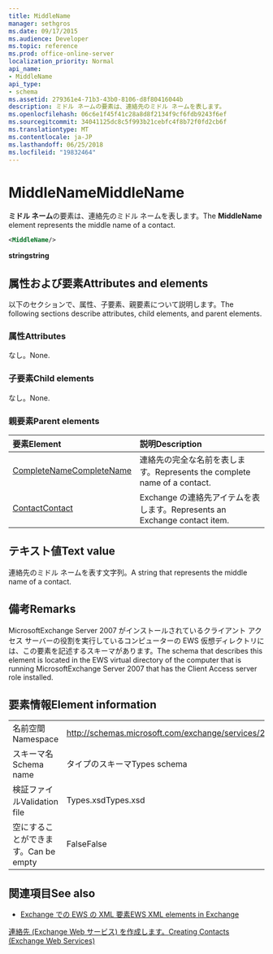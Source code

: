 ```yaml
---
title: MiddleName
manager: sethgros
ms.date: 09/17/2015
ms.audience: Developer
ms.topic: reference
ms.prod: office-online-server
localization_priority: Normal
api_name:
- MiddleName
api_type:
- schema
ms.assetid: 279361e4-71b3-43b0-8106-d8f80416044b
description: ミドル ネームの要素は、連絡先のミドル ネームを表します。
ms.openlocfilehash: 06c6e1f45f41c28a8d8f2134f9cf6fdb9243f6ef
ms.sourcegitcommit: 34041125dc8c5f993b21cebfc4f8b72f0fd2cb6f
ms.translationtype: MT
ms.contentlocale: ja-JP
ms.lasthandoff: 06/25/2018
ms.locfileid: "19832464"
---
```

# <a name="middlename"></a><span data-ttu-id="3de17-103">MiddleName</span><span class="sxs-lookup"><span data-stu-id="3de17-103">MiddleName</span></span>

<span data-ttu-id="3de17-104">**ミドル ネーム**の要素は、連絡先のミドル ネームを表します。</span><span class="sxs-lookup"><span data-stu-id="3de17-104">The **MiddleName** element represents the middle name of a contact.</span></span> 
  
```xml
<MiddleName/>
```

 <span data-ttu-id="3de17-105">**string**</span><span class="sxs-lookup"><span data-stu-id="3de17-105">**string**</span></span>
## <a name="attributes-and-elements"></a><span data-ttu-id="3de17-106">属性および要素</span><span class="sxs-lookup"><span data-stu-id="3de17-106">Attributes and elements</span></span>

<span data-ttu-id="3de17-107">以下のセクションで、属性、子要素、親要素について説明します。</span><span class="sxs-lookup"><span data-stu-id="3de17-107">The following sections describe attributes, child elements, and parent elements.</span></span>
  
### <a name="attributes"></a><span data-ttu-id="3de17-108">属性</span><span class="sxs-lookup"><span data-stu-id="3de17-108">Attributes</span></span>

<span data-ttu-id="3de17-109">なし。</span><span class="sxs-lookup"><span data-stu-id="3de17-109">None.</span></span>
  
### <a name="child-elements"></a><span data-ttu-id="3de17-110">子要素</span><span class="sxs-lookup"><span data-stu-id="3de17-110">Child elements</span></span>

<span data-ttu-id="3de17-111">なし。</span><span class="sxs-lookup"><span data-stu-id="3de17-111">None.</span></span>
  
### <a name="parent-elements"></a><span data-ttu-id="3de17-112">親要素</span><span class="sxs-lookup"><span data-stu-id="3de17-112">Parent elements</span></span>

|<span data-ttu-id="3de17-113">**要素**</span><span class="sxs-lookup"><span data-stu-id="3de17-113">**Element**</span></span>|<span data-ttu-id="3de17-114">**説明**</span><span class="sxs-lookup"><span data-stu-id="3de17-114">**Description**</span></span>|
|:-----|:-----|
|[<span data-ttu-id="3de17-115">CompleteName</span><span class="sxs-lookup"><span data-stu-id="3de17-115">CompleteName</span></span>](completename.md) <br/> |<span data-ttu-id="3de17-116">連絡先の完全な名前を表します。</span><span class="sxs-lookup"><span data-stu-id="3de17-116">Represents the complete name of a contact.</span></span>  <br/> |
|[<span data-ttu-id="3de17-117">Contact</span><span class="sxs-lookup"><span data-stu-id="3de17-117">Contact</span></span>](contact.md) <br/> |<span data-ttu-id="3de17-118">Exchange の連絡先アイテムを表します。</span><span class="sxs-lookup"><span data-stu-id="3de17-118">Represents an Exchange contact item.</span></span>  <br/> |
   
## <a name="text-value"></a><span data-ttu-id="3de17-119">テキスト値</span><span class="sxs-lookup"><span data-stu-id="3de17-119">Text value</span></span>

<span data-ttu-id="3de17-120">連絡先のミドル ネームを表す文字列。</span><span class="sxs-lookup"><span data-stu-id="3de17-120">A string that represents the middle name of a contact.</span></span>
  
## <a name="remarks"></a><span data-ttu-id="3de17-121">備考</span><span class="sxs-lookup"><span data-stu-id="3de17-121">Remarks</span></span>

<span data-ttu-id="3de17-122">MicrosoftExchange Server 2007 がインストールされているクライアント アクセス サーバーの役割を実行しているコンピューターの EWS 仮想ディレクトリには、この要素を記述するスキーマがあります。</span><span class="sxs-lookup"><span data-stu-id="3de17-122">The schema that describes this element is located in the EWS virtual directory of the computer that is running MicrosoftExchange Server 2007 that has the Client Access server role installed.</span></span>
  
## <a name="element-information"></a><span data-ttu-id="3de17-123">要素情報</span><span class="sxs-lookup"><span data-stu-id="3de17-123">Element information</span></span>

|||
|:-----|:-----|
|<span data-ttu-id="3de17-124">名前空間</span><span class="sxs-lookup"><span data-stu-id="3de17-124">Namespace</span></span>  <br/> |http://schemas.microsoft.com/exchange/services/2006/types  <br/> |
|<span data-ttu-id="3de17-125">スキーマ名</span><span class="sxs-lookup"><span data-stu-id="3de17-125">Schema name</span></span>  <br/> |<span data-ttu-id="3de17-126">タイプのスキーマ</span><span class="sxs-lookup"><span data-stu-id="3de17-126">Types schema</span></span>  <br/> |
|<span data-ttu-id="3de17-127">検証ファイル</span><span class="sxs-lookup"><span data-stu-id="3de17-127">Validation file</span></span>  <br/> |<span data-ttu-id="3de17-128">Types.xsd</span><span class="sxs-lookup"><span data-stu-id="3de17-128">Types.xsd</span></span>  <br/> |
|<span data-ttu-id="3de17-129">空にすることができます。</span><span class="sxs-lookup"><span data-stu-id="3de17-129">Can be empty</span></span>  <br/> |<span data-ttu-id="3de17-130">False</span><span class="sxs-lookup"><span data-stu-id="3de17-130">False</span></span>  <br/> |
   
## <a name="see-also"></a><span data-ttu-id="3de17-131">関連項目</span><span class="sxs-lookup"><span data-stu-id="3de17-131">See also</span></span>



- [<span data-ttu-id="3de17-132">Exchange での EWS の XML 要素</span><span class="sxs-lookup"><span data-stu-id="3de17-132">EWS XML elements in Exchange</span></span>](ews-xml-elements-in-exchange.md)


[<span data-ttu-id="3de17-133">連絡先 (Exchange Web サービス) を作成します。</span><span class="sxs-lookup"><span data-stu-id="3de17-133">Creating Contacts (Exchange Web Services)</span></span>](http://msdn.microsoft.com/library/4845917e-70d1-481c-bbd7-011ec6571789%28Office.15%29.aspx)

